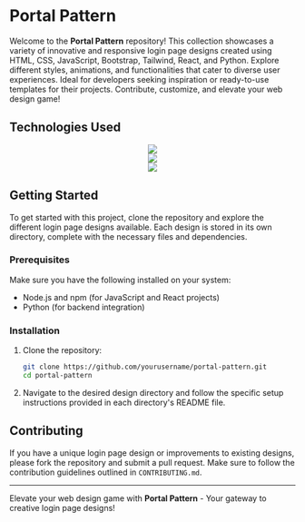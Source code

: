 # Portal Pattern

Welcome to the **Portal Pattern** repository! This collection showcases a variety of innovative and responsive login page designs created using HTML, CSS, JavaScript, Bootstrap, Tailwind, React, and Python. Explore different styles, animations, and functionalities that cater to diverse user experiences. Ideal for developers seeking inspiration or ready-to-use templates for their projects. Contribute, customize, and elevate your web design game!

## Technologies Used

<div align="center">
<a href="https://skillicons.dev">
<img src="https://skillicons.dev/icons?i=js,html,css" /><br>
<img src="https://skillicons.dev/icons?i=bootstrap,tailwind"/><br>
<img src="https://skillicons.dev/icons?i=react"/>
</a>

</div>


## Getting Started

To get started with this project, clone the repository and explore the different login page designs available. Each design is stored in its own directory, complete with the necessary files and dependencies.

### Prerequisites

Make sure you have the following installed on your system:

- Node.js and npm (for JavaScript and React projects)
- Python (for backend integration)

### Installation

1. Clone the repository:
    ```bash
    git clone https://github.com/yourusername/portal-pattern.git
    cd portal-pattern
    ```

2. Navigate to the desired design directory and follow the specific setup instructions provided in each directory's README file.

## Contributing

If you have a unique login page design or improvements to existing designs, please fork the repository and submit a pull request. Make sure to follow the contribution guidelines outlined in `CONTRIBUTING.md`.

---

Elevate your web design game with **Portal Pattern** - Your gateway to creative login page designs!
